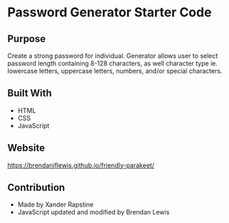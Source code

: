 # Password Generator Starter Code

## Purpose
Create a strong password for individual. Generator allows user to select password length containing 8-128 characters, as well
character type ie. lowercase letters, uppercase letters, numbers, and/or special characters.

## Built With
* HTML
* CSS
* JavaScript

## Website
https://brendanjflewis.github.io/friendly-parakeet/

## Contribution
* Made by Xander Rapstine
* JavaScript updated and modified by Brendan Lewis